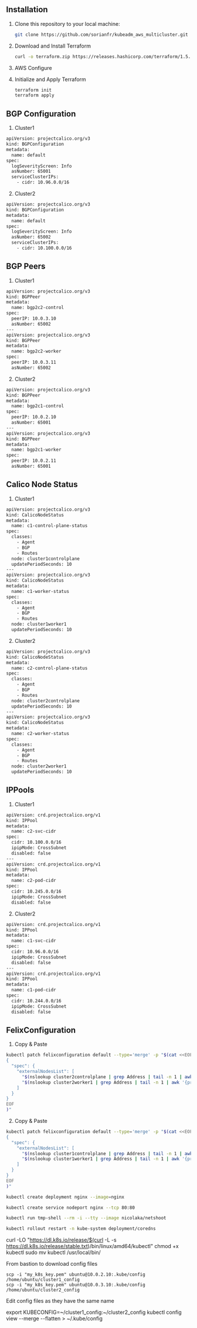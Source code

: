 ## Installation

1. Clone this repository to your local machine:

   ```bash
   git clone https://github.com/sorianfr/kubeadm_aws_multicluster.git

2. Download and Install Terraform
   ```bash
   curl -o terraform.zip https://releases.hashicorp.com/terraform/1.5.6/terraform_1.5.6_linux_amd64.zip && unzip terraform.zip && sudo mv terraform /usr/local/bin/

3. AWS Configure
   
4. Initialize and Apply Terraform
   ```bash
   terraform init
   terraform apply


## BGP Configuration

1. Cluster1
```bash
apiVersion: projectcalico.org/v3
kind: BGPConfiguration
metadata:
  name: default
spec:
  logSeverityScreen: Info
  asNumber: 65001
  serviceClusterIPs:
    - cidr: 10.96.0.0/16
```
2. Cluster2
```bash
apiVersion: projectcalico.org/v3
kind: BGPConfiguration
metadata:
  name: default
spec:
  logSeverityScreen: Info
  asNumber: 65002
  serviceClusterIPs:
    - cidr: 10.100.0.0/16
```

## BGP Peers

1. Cluster1
```bash
apiVersion: projectcalico.org/v3  
kind: BGPPeer  
metadata:  
  name: bgp2c2-control  
spec:  
  peerIP: 10.0.3.10
  asNumber: 65002  
---  
apiVersion: projectcalico.org/v3  
kind: BGPPeer  
metadata:  
  name: bgp2c2-worker  
spec:  
  peerIP: 10.0.3.11
  asNumber: 65002 
```
2. Cluster2
```bash
apiVersion: projectcalico.org/v3  
kind: BGPPeer  
metadata:  
  name: bgp2c1-control  
spec:  
  peerIP: 10.0.2.10
  asNumber: 65001  
---  
apiVersion: projectcalico.org/v3  
kind: BGPPeer  
metadata:  
  name: bgp2c1-worker  
spec:  
  peerIP: 10.0.2.11
  asNumber: 65001 
```


## Calico Node Status
1. Cluster1
```bash
apiVersion: projectcalico.org/v3
kind: CalicoNodeStatus
metadata:
  name: c1-control-plane-status
spec:
  classes:
    - Agent
    - BGP
    - Routes
  node: cluster1controlplane
  updatePeriodSeconds: 10
---
apiVersion: projectcalico.org/v3
kind: CalicoNodeStatus
metadata:
  name: c1-worker-status
spec:
  classes:
    - Agent
    - BGP
    - Routes
  node: cluster1worker1
  updatePeriodSeconds: 10
```
2. Cluster2
```bash
apiVersion: projectcalico.org/v3
kind: CalicoNodeStatus
metadata:
  name: c2-control-plane-status
spec:
  classes:
    - Agent
    - BGP
    - Routes
  node: cluster2controlplane
  updatePeriodSeconds: 10
---
apiVersion: projectcalico.org/v3
kind: CalicoNodeStatus
metadata:
  name: c2-worker-status
spec:
  classes:
    - Agent
    - BGP
    - Routes
  node: cluster2worker1
  updatePeriodSeconds: 10
```
## IPPools

1. Cluster1

```bash
apiVersion: crd.projectcalico.org/v1 
kind: IPPool 
metadata: 
  name: c2-svc-cidr 
spec: 
  cidr: 10.100.0.0/16 
  ipipMode: CrossSubnet 
  disabled: false
---  
apiVersion: crd.projectcalico.org/v1 
kind: IPPool 
metadata: 
  name: c2-pod-cidr 
spec: 
  cidr: 10.245.0.0/16 
  ipipMode: CrossSubnet 
  disabled: false 
```
2. Cluster2
```bash
apiVersion: crd.projectcalico.org/v1 
kind: IPPool 
metadata: 
  name: c1-svc-cidr 
spec: 
  cidr: 10.96.0.0/16 
  ipipMode: CrossSubnet 
  disabled: false
---  
apiVersion: crd.projectcalico.org/v1 
kind: IPPool 
metadata: 
  name: c1-pod-cidr 
spec: 
  cidr: 10.244.0.0/16 
  ipipMode: CrossSubnet 
  disabled: false 
```

## FelixConfiguration

1. Copy & Paste


  ```bash
  kubectl patch felixconfiguration default --type='merge' -p "$(cat <<EOF
  {
    "spec": {
      "externalNodesList": [
        "$(nslookup cluster2controlplane | grep Address | tail -n 1 | awk '{print $2}')/32",
        "$(nslookup cluster2worker1 | grep Address | tail -n 1 | awk '{print $2}')/32"
      ]
    }
  }
  EOF
  )"
  ```

  

2. Copy & Paste


  ```bash
  kubectl patch felixconfiguration default --type='merge' -p "$(cat <<EOF
  {
    "spec": {
      "externalNodesList": [
        "$(nslookup cluster1controlplane | grep Address | tail -n 1 | awk '{print $2}')/32",
        "$(nslookup cluster1worker1 | grep Address | tail -n 1 | awk '{print $2}')/32"
      ]
    }
  }
  EOF
  )"
  ```


```bash
kubectl create deployment nginx --image=nginx 
```

```bash
kubectl create service nodeport nginx --tcp 80:80 
```




```bash
kubectl run tmp-shell --rm -i --tty --image nicolaka/netshoot   
```

 
```bash
kubectl rollout restart -n kube-system deployment/coredns 
```




curl -LO "https://dl.k8s.io/release/$(curl -L -s https://dl.k8s.io/release/stable.txt)/bin/linux/amd64/kubectl"
chmod +x kubectl
sudo mv kubectl /usr/local/bin/

From bastion to download config files
```
scp -i "my_k8s_key.pem" ubuntu@10.0.2.10:.kube/config /home/ubuntu/cluster1_config
scp -i "my_k8s_key.pem" ubuntu@10.0.3.10:.kube/config /home/ubuntu/cluster2_config

```
Edit config files as they have the same name


export KUBECONFIG=~/cluster1_config:~/cluster2_config
kubectl config view --merge --flatten > ~/.kube/config



